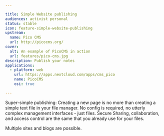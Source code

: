 ```yaml
---

title: Simple Website publishing
audiences: activist personal
status: stable
icon: feature-simple-website-publishing
upstream:
  name: Pico CMS
  url: http://picocms.org/
cover:
  alt: An example of PicoCMS in action
  url: features/pico-cms.jpg
description: Publish your notes
applications:
  - platform: web
    url: https://apps.nextcloud.com/apps/cms_pico
    name: PicoCMS
    osi: true

---
```


Super-simple publishing: Creating a new page is no more than creating a simple text file in your file manager. No config is required, no utterly complex management interfaces - just files. Secure Sharing, collaboration, and access control are the same that you already use for your files.

Multiple sites and blogs are possible.
